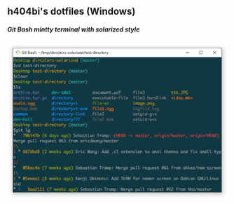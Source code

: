 ## h404bi's dotfiles (Windows)

##### Git Bash mintty terminal with solarized style
![mintty-style](doc/mintty-style.png)

